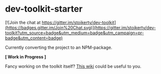 # dev-toolkit-starter

[![Join the chat at https://gitter.im/stoikerty/dev-toolkit](https://badges.gitter.im/Join%20Chat.svg)](https://gitter.im/stoikerty/dev-toolkit?utm_source=badge&utm_medium=badge&utm_campaign=pr-badge&utm_content=badge)

Currently converting the project to an NPM-package.

**[ Work in Progress ]**


Fancy working on the toolkit itself? [This wiki](https://github.com/stoikerty/dev-toolkit/wiki/Developing-on-the-Toolkit-itself) could be useful to you.
